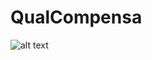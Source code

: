 # QualCompensa

![alt text](https://lucasfogacadev.000webhostapp.com/wp-content/uploads/2018/04/bebida.png)
